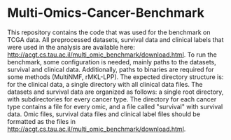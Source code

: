 # Multi-Omics-Cancer-Benchmark

This repository contains the code that was used for the benchmark on TCGA data.
All preprocessed datasets, survival data and clinical labels that were used in the analysis are available here: http://acgt.cs.tau.ac.il/multi_omic_benchmark/download.html.
To run the benchmark, some configuration is needed, mainly paths to the datasets, survival and clinical data. Additionally, paths to binaries are required for some methods (MultiNMF, rMKL-LPP).
The expected directory structure is: for the clinical data, a single directory with all clinical data files.
The datasets and survival data are organized as follows: a single root directory, with subdirectories for every cancer type. The directory for each cancer type contains a file for every omic, and a file called "survival" with survival data.
Omic files, survival data files and clinical label files should be formatted as the files in http://acgt.cs.tau.ac.il/multi_omic_benchmark/download.html.
